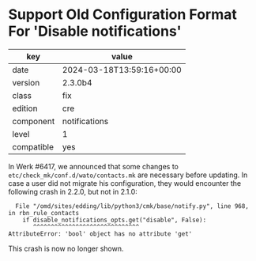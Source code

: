 [//]: # (werk v2)
# Support Old Configuration Format For 'Disable notifications'

key        | value
---------- | ---
date       | 2024-03-18T13:59:16+00:00
version    | 2.3.0b4
class      | fix
edition    | cre
component  | notifications
level      | 1
compatible | yes

In Werk #6417, we announced that some changes to `etc/check_mk/conf.d/wato/contacts.mk` are
necessary before updating. In case a user did not migrate his configuration, they would encounter
the following crash in 2.2.0, but not in 2.1.0:
```
  File "/omd/sites/edding/lib/python3/cmk/base/notify.py", line 968, in rbn_rule_contacts
    if disable_notifications_opts.get("disable", False):
       ^^^^^^^^^^^^^^^^^^^^^^^^^^^^^^
AttributeError: 'bool' object has no attribute 'get'
```
This crash is now no longer shown.
